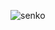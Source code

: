 ![senko](https://github.com/Flamelord626/Flamelord626/assets/161178045/9ba723d8-6e3c-498d-b0ad-726a7634681f)
